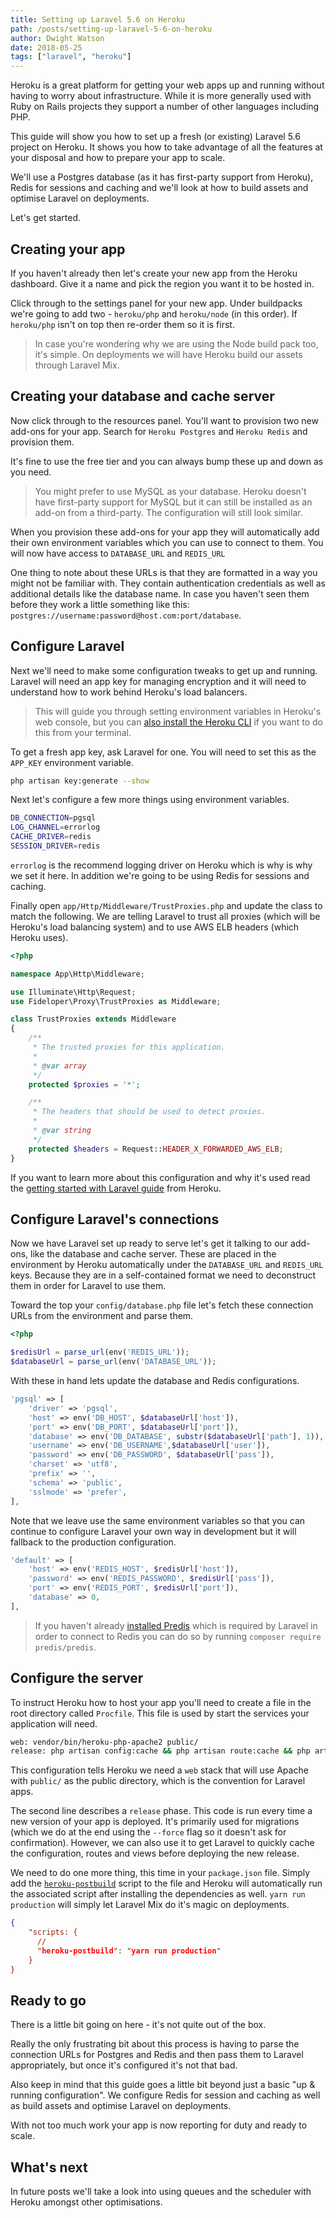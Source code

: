 ```yaml
---
title: Setting up Laravel 5.6 on Heroku
path: /posts/setting-up-laravel-5-6-on-heroku
author: Dwight Watson
date: 2018-05-25
tags: ["laravel", "heroku"]
---
```


Heroku is a great platform for getting your web apps up and running without having to worry about infrastructure. While it is more generally used with Ruby on Rails projects they support a number of other languages including PHP.

This guide will show you how to set up a fresh (or existing) Laravel 5.6 project on Heroku. It shows you how to take advantage of all the features at your disposal and how to prepare your app to scale.

We'll use a Postgres database (as it has first-party support from Heroku), Redis for sessions and caching and we'll look at how to build assets and optimise Laravel on deployments.

Let's get started.

## Creating your app

If you haven't already then let's create your new app from the Heroku dashboard. Give it a name and pick the region you want it to be hosted in.

Click through to the settings panel for your new app. Under buildpacks we're going to add two - `heroku/php` and `heroku/node` (in this order). If `heroku/php` isn't on top then re-order them so it is first.

> In case you're wondering why we are using the Node build pack too, it's simple. On deployments we will have Heroku build our assets through Laravel Mix.

## Creating your database and cache server

Now click through to the resources panel. You'll want to provision two new add-ons for your app. Search for `Heroku Postgres` and `Heroku Redis` and provision them.

It's fine to use the free tier and you can always bump these up and down as you need.

> You might prefer to use MySQL as your database. Heroku doesn't have first-party support for MySQL but it can still be installed as an add-on from a third-party. The configuration will still look similar.

When you provision these add-ons for your app they will automatically add their own environment variables which you can use to connect to them. You will now have access to `DATABASE_URL` and `REDIS_URL`

One thing to note about these URLs is that they are formatted in a way you might not be familiar with. They contain authentication credentials as well as additional details like the database name. In case you haven't seen them before they work a little something like this: `postgres://username:password@host.com:port/database`.

## Configure Laravel

Next we'll need to make some configuration tweaks to get up and running. Laravel will need an app key for managing encryption and it will need to understand how to work behind Heroku's load balancers.

> This will guide you through setting environment variables in Heroku's web console, but you can [also install the Heroku CLI](https://devcenter.heroku.com/articles/heroku-cli) if you want to do this from your terminal.

To get a fresh app key, ask Laravel for one. You will need to set this as the `APP_KEY` environment variable.

```sh
php artisan key:generate --show
```

Next let's configure a few more things using environment variables.

```sh
DB_CONNECTION=pgsql
LOG_CHANNEL=errorlog
CACHE_DRIVER=redis
SESSION_DRIVER=redis
```

`errorlog` is the recommend logging driver on Heroku which is why is why we set it here. In addition we're going to be using Redis for sessions and caching.

Finally open `app/Http/Middleware/TrustProxies.php` and update the class to match the following. We are telling Laravel to trust all proxies (which will be Heroku's load balancing system) and to use AWS ELB headers (which Heroku uses).

```php
<?php

namespace App\Http\Middleware;

use Illuminate\Http\Request;
use Fideloper\Proxy\TrustProxies as Middleware;

class TrustProxies extends Middleware
{
    /**
     * The trusted proxies for this application.
     *
     * @var array
     */
    protected $proxies = '*';

    /**
     * The headers that should be used to detect proxies.
     *
     * @var string
     */
    protected $headers = Request::HEADER_X_FORWARDED_AWS_ELB;
}
```

If you want to learn more about this configuration and why it's used read the [getting started with Laravel guide](https://devcenter.heroku.com/articles/getting-started-with-laravel) from Heroku.

## Configure Laravel's connections

Now we have Laravel set up ready to serve let's get it talking to our add-ons, like the database and cache server. These are placed in the environment by Heroku automatically under the `DATABASE_URL` and `REDIS_URL` keys. Because they are in a self-contained format we need to deconstruct them in order for Laravel to use them.

Toward the top your `config/database.php` file let's fetch these connection URLs from the environment and parse them.

```php
<?php

$redisUrl = parse_url(env('REDIS_URL'));
$databaseUrl = parse_url(env('DATABASE_URL'));
```

With these in hand lets update the database and Redis configurations.

```php
'pgsql' => [
    'driver' => 'pgsql',
    'host' => env('DB_HOST', $databaseUrl['host']),
    'port' => env('DB_PORT', $databaseUrl['port']),
    'database' => env('DB_DATABASE', substr($databaseUrl['path'], 1)),
    'username' => env('DB_USERNAME',$databaseUrl['user']),
    'password' => env('DB_PASSWORD', $databaseUrl['pass']),
    'charset' => 'utf8',
    'prefix' => '',
    'schema' => 'public',
    'sslmode' => 'prefer',
],
```

Note that we leave use the same environment variables so that you can continue to configure Laravel your own way in development but it will fallback to the production configuration.

```php
'default' => [
    'host' => env('REDIS_HOST', $redisUrl['host']),
    'password' => env('REDIS_PASSWORD', $redisUrl['pass']),
    'port' => env('REDIS_PORT', $redisUrl['port']),
    'database' => 0,
],
```

> If you haven't already [installed Predis](https://laravel.com/docs/5.6/redis#introduction) which is required by Laravel in order to connect to Redis you can do so by running `composer require predis/predis`.

## Configure the server

To instruct Heroku how to host your app you'll need to create a file in the root directory called `Procfile`. This file is used by start the services your application will need.

```sh
web: vendor/bin/heroku-php-apache2 public/
release: php artisan config:cache && php artisan route:cache && php artisan view:cache && php artisan migrate --force
```

This configuration tells Heroku we need a `web` stack that will use Apache with `public/` as the public directory, which is the convention for Laravel apps.

The second line describes a `release` phase. This code is run every time a new version of your app is deployed. It's primarily used for migrations (which we do at the end using the `--force` flag so it doesn't ask for confirmation). However, we can also use it to get Laravel to quickly cache the configuration, routes and views before deploying the new release.

We need to do one more thing, this time in your `package.json` file. Simply add the [`heroku-postbuild`](https://devcenter.heroku.com/articles/nodejs-support#customizing-the-build-process) script to the file and Heroku will automatically run the associated script after installing the dependencies as well. `yarn run production` will simply let Laravel Mix do it's magic on deployments.

```json
{
    "scripts: {
      //
      "heroku-postbuild": "yarn run production"
    }
}
```

## Ready to go

There is a little bit going on here - it's not quite out of the box.

Really the only frustrating bit about this process is having to parse the connection URLs for Postgres and Redis and then pass them to Laravel appropriately, but once it's configured it's not that bad.

Also keep in mind that this guide goes a little bit beyond just a basic "up & running configuration". We configure Redis for session and caching as well as build assets and optimise Laravel on deployments.

With not too much work your app is now reporting for duty and ready to scale.

## What's next

In future posts we'll take a look into using queues and the scheduler with Heroku amongst other optimisations.
